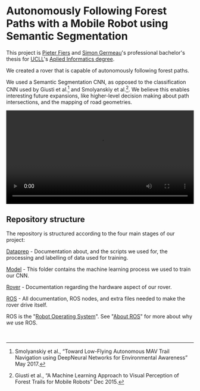 # Autonomously Following Forest Paths with a Mobile Robot using Semantic Segmentation

This project is [Pieter Fiers](https://pfiers.net) and
 [Simon Germeau](https://github.com/GermeauSimon)'s professional bachelor's thesis for [UCLL](https://www.ucll.be/)'s [Aplied Informatics degree](http://onderwijsaanbod.leuven.ucll.be/opleidingen/n/SC_52335187.htm).

We created a rover that is capable of autonomously following forest paths. 

We used a Semantic Segmentation CNN, as opposed to the classification CNN 
used by Giusti et al.[^1] and Smolyanskiy et al.[^2]. We believe this enables 
interesting future expansions, like higher-level decision making about path 
intersections, and the mapping of road geometries.

<video width="100%" controls>
    <source src="intro.webm" type="video/webm">
</video>

## Repository structure

The repository is structured according to the four main stages of our project:

[Dataprep](dataprep) - Documentation about, and the scripts we used for, the processing and labelling 
of data used for training.

[Model](model) - This folder contains the machine learning process we used to train our CNN.

[Rover](rover) - Documentation regarding the hardware aspect of our rover.

[ROS](ros) - All documentation, ROS nodes, and extra files needed to make the rover drive
itself.

ROS is the "[Robot Operating System](https://www.ros.org/)". See 
"[About ROS](ros/about-ros)" for more about why *we* use ROS.

<br>

[^1]: Smolyanskiy et al., “Toward Low-Flying Autonomous MAV Trail Navigation using DeepNeural Networks for Environmental Awareness” May 2017.  
[^2]: Giusti et al., “A Machine Learning Approach to Visual Perception of Forest Trails for Mobile Robots” Dec 2015. 
